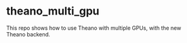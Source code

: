 # theano_multi_gpu
This repo shows how to use Theano with multiple GPUs, with the new Theano backend.
